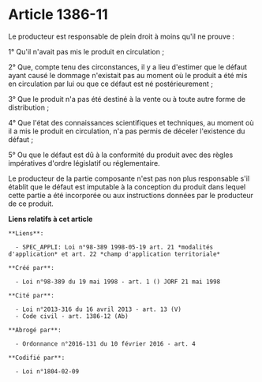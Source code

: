 # Article 1386-11

Le producteur est responsable de plein droit à moins qu'il ne prouve :

1° Qu'il n'avait pas mis le produit en circulation ;

2° Que, compte tenu des circonstances, il y a lieu d'estimer que le défaut ayant causé le dommage n'existait pas au moment où
le produit a été mis en circulation par lui ou que ce défaut est né postérieurement ;

3° Que le produit n'a pas été destiné à la vente ou à toute autre forme de distribution ;

4° Que l'état des connaissances scientifiques et techniques, au moment où il a mis le produit en circulation, n'a pas permis
de déceler l'existence du défaut ;

5° Ou que le défaut est dû à la conformité du produit avec des règles impératives d'ordre législatif ou réglementaire.

Le producteur de la partie composante n'est pas non plus responsable s'il établit que le défaut est imputable à la conception
du produit dans lequel cette partie a été incorporée ou aux instructions données par le producteur de ce produit.

**Liens relatifs à cet article**

	**Liens**:

	  - SPEC_APPLI: Loi n°98-389 1998-05-19 art. 21 *modalités d'application* et art. 22 *champ d'application territoriale*

	**Créé par**:

	  - Loi n°98-389 du 19 mai 1998 - art. 1 () JORF 21 mai 1998

	**Cité par**:

	  - Loi n°2013-316 du 16 avril 2013 - art. 13 (V)
	  - Code civil - art. 1386-12 (Ab)

	**Abrogé par**:

	  - Ordonnance n°2016-131 du 10 février 2016 - art. 4

	**Codifié par**:

	  - Loi n°1804-02-09
